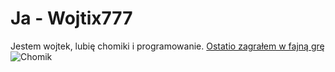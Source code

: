 # Ja - Wojtix777
Jestem wojtek, lubię chomiki i programowanie.
[Ostatio zagrałem w fajną grę](https://www.termsandconditions.game/)
![Chomik](https://pets-style.pl/wp-content/uploads/2023/05/box-hamster-dzun-1.jpg)
